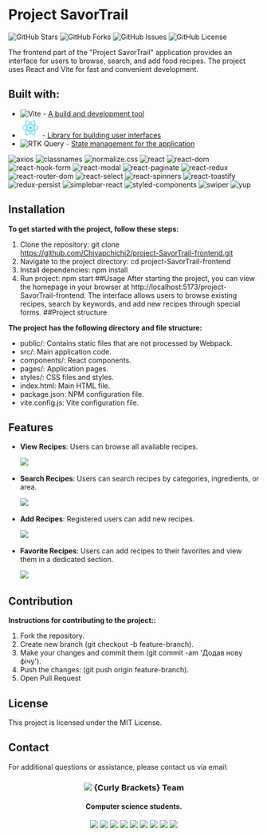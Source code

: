 # Project SavorTrail

![GitHub Stars](https://img.shields.io/github/stars/Chivapchichi2/project-SavorTrail-frontend)
![GitHub Forks](https://img.shields.io/github/forks/Chivapchichi2/project-SavorTrail-frontend)
![GitHub Issues](https://img.shields.io/github/issues/Chivapchichi2/project-SavorTrail-frontend)
![GitHub License](https://img.shields.io/github/license/Chivapchichi2/project-SavorTrail-frontend)

The frontend part of the "Project SavorTrail" application provides an interface for users to browse, search, and add food recipes. The project uses React and Vite for fast and convenient development.

## Built with:

- <img src="https://seeklogo.com/images/V/vite-logo-BFD4283991-seeklogo.com.png" alt="Vite" width="40" height="40"/> - <a href="https://vitejs.dev/" target="_blank">A build and development tool</a>
- <img src="https://raw.githubusercontent.com/github/explore/main/topics/react/react.png" alt="React" width="40" height="40"/> - <a href="https://uk.legacy.reactjs.org/" target="_blank">Library for building user interfaces</a>
- <img src="https://redux-toolkit.js.org/img/redux-logo-landscape.png" alt="RTK Query" width="70" height="40"/> - <a href="https://redux-toolkit.js.org/" target="_blank">State management for the application</a>

![axios](https://img.shields.io/badge/axios-1.7.2-blue) ![classnames](https://img.shields.io/badge/classnames-2.5.1-blue) ![normalize.css](https://img.shields.io/badge/normalize.css-8.0.1-blue) ![react](https://img.shields.io/badge/react-18.2.0-blue) ![react-dom](https://img.shields.io/badge/react--dom-18.2.0-blue) ![react-hook-form](https://img.shields.io/badge/react--hook--form-7.51.5-blue) ![react-modal](https://img.shields.io/badge/react--modal-3.16.1-blue) ![react-paginate](https://img.shields.io/badge/react--paginate-8.2.0-blue) ![react-redux](https://img.shields.io/badge/react--redux-9.1.2-blue) ![react-router-dom](https://img.shields.io/badge/react--router--dom-6.23.1-blue) ![react-select](https://img.shields.io/badge/react--select-5.8.0-blue) ![react-spinners](https://img.shields.io/badge/react--spinners-0.13.8-blue) ![react-toastify](https://img.shields.io/badge/react--toastify-10.0.5-blue) ![redux-persist](https://img.shields.io/badge/redux--persist-6.0.0-blue) ![simplebar-react](https://img.shields.io/badge/simplebar--react-3.2.5-blue) ![styled-components](https://img.shields.io/badge/styled--components-6.1.11-blue) ![swiper](https://img.shields.io/badge/swiper-11.1.4-blue) ![yup](https://img.shields.io/badge/yup-1.4.0-blue)

## Installation

**To get started with the project, follow these steps:**

1. Clone the repository:
   git clone https://github.com/Chivapchichi2/project-SavorTrail-frontend.git
2. Navigate to the project directory:
   cd project-SavorTrail-frontend
3. Install dependencies:
   npm install
4. Run project:
   npm start
   ##Usage
   After starting the project, you can view the homepage in your browser at http://localhost:5173/project-SavorTrail-frontend. The interface allows users to browse existing recipes, search by keywords, and add new recipes through special forms.
   ##Project structure

**The project has the following directory and file structure:**

- public/: Contains static files that are not processed by Webpack.
- src/: Main application code.
- components/: React components.
- pages/: Application pages.
- styles/: CSS files and styles.
- index.html: Main HTML file.
- package.json: NPM configuration file.
- vite.config.js: Vite configuration file.

## Features

- **View Recipes**: Users can browse all available recipes.

  <img src="./assets/readme/recipe-view.png" />

- **Search Recipes**: Users can search recipes by categories, ingredients, or area.

  <img src="./assets/readme/ingredient-area-search.png" />

- **Add Recipes**: Registered users can add new recipes.

  <img src="./assets/readme/add-recipe.png" />

- **Favorite Recipes**: Users can add recipes to their favorites and view them in a dedicated section.

  <img src="./assets/readme/favorite-recipe.png" />

## Contribution

**Instructions for contributing to the project::**

1. Fork the repository.
2. Create new branch (git checkout -b feature-branch).
3. Make your changes and commit them (git commit -am 'Додав нову фічу').
4. Push the changes: (git push origin feature-branch).
5. Open Pull Request

## License

This project is licensed under the MIT License.

## Contact

For additional questions or assistance, please contact us via email:

<h3 align="center"> <img src="https://github.com/blackcater/blackcater/raw/main/images/Hi.gif" height="32"/> {Curly Brackets} Team
</h3>
<h4 align="center">Computer science students.</h4>

<p align="center">
<a href="https://github.com/Chivapchichi2"><img src="https://avatars.githubusercontent.com/u/71591602?v=4" height="50"/></a> <a href="https://github.com/VladimirDegt"><img src="https://avatars.githubusercontent.com/u/107486166?v=4" height="50"/></a> <a href="https://github.com/Mamrenko-Alex"><img src="https://avatars.githubusercontent.com/u/92256567?v=4" height="50"/></a> <a href="https://github.com/FedotovMS"><img src="https://avatars.githubusercontent.com/u/113369815?v=4" height="50"/></a> <a href="https://github.com/AlexMoskalyk"><img src="https://avatars.githubusercontent.com/u/85188144?v=4" height="50"/></a> <a href="https://github.com/Podmaskov"><img src="https://avatars.githubusercontent.com/u/17013770?v=4" height="50"/></a> <a href="https://github.com/Vladnova"><img src="https://avatars.githubusercontent.com/u/61030713?v=4" height="50"/></a> <a href="https://github.com/bilcha"><img src="https://avatars.githubusercontent.com/u/33802160?v=4" height="50"/></a> <a href="https://github.com/MaxSamsonenko"><img src="https://avatars.githubusercontent.com/u/134505622?v=4" height="50"/></a>
</p>
